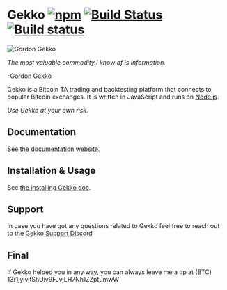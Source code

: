 # Gekko [![npm](https://img.shields.io/npm/dm/gekko.svg)]() [![Build Status](https://travis-ci.org/askmike/gekko.png)](https://travis-ci.org/askmike/gekko) [![Build status](https://ci.appveyor.com/api/projects/status/github/askmike/gekko?branch=stable&svg=true)](https://ci.appveyor.com/project/askmike/gekko)

![Gordon Gekko](http://mikevanrossum.nl/static/gekko.jpg)

*The most valuable commodity I know of is information.*

-Gordon Gekko

Gekko is a Bitcoin TA trading and backtesting platform that connects to popular Bitcoin exchanges. It is written in JavaScript and runs on [Node.js](http://nodejs.org).

*Use Gekko at your own risk.*

## Documentation

See [the documentation website](https://gekko.wizb.it/docs/introduction/about_gekko.html).

## Installation & Usage

See [the installing Gekko doc](https://gekko.wizb.it/docs/installation/installing_gekko.html).

## Support
In case you have got any questions related to Gekko feel free to reach out to the [Gekko Support Discord](https://discord.gg/26wMygt)

## Final

If Gekko helped you in any way, you can always leave me a tip at (BTC) 13r1jyivitShUiv9FJvjLH7Nh1ZZptumwW
